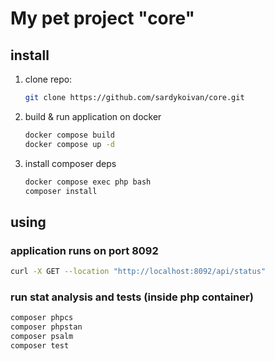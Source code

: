 # My pet project "core"
## install
1. clone repo:
   ```bash
   git clone https://github.com/sardykoivan/core.git
   ```
2. build & run application on docker
   ``` bash
   docker compose build
   docker compose up -d
   ```
3. install composer deps
   ``` bash
   docker compose exec php bash
   composer install
   ```
## using
### application runs on port 8092
   ``` bash
   curl -X GET --location "http://localhost:8092/api/status"
   ```
   
### run stat analysis and tests (inside php container)
   ``` bash
   composer phpcs
   composer phpstan
   composer psalm
   composer test
   ```
